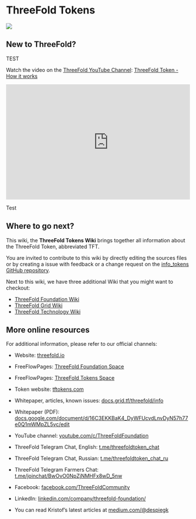 # ThreeFold Tokens

![](/img/tft.png)
 
## New to ThreeFold?

TEST

Watch the video on the [ThreeFold YouTube Channel](https://www.youtube.com/channel/UCKMNPuhs-8tHYfGd92krC8w): [ThreeFold Token - How it works](https://www.youtube.com/watch?v=4exjbFvnGkk)

<div style="overflow:hidden;">
   <iframe width="560" height="315" src="https://www.youtube.com/embed/4exjbFvnGkk" frameborder="0" allow="accelerometer; autoplay; encrypted-media; gyroscope; picture-in-picture" allowfullscreen></iframe>
</div>

Test


## Where to go next?

This wiki, the **ThreeFold Tokens Wiki** brings together all information about the ThreeFold Token, abbreviated TFT.

You are invited to contribute to this wiki by directly editing the sources files or by creating a issue with feedback or a change request on the [info_tokens GitHub repository](https://github.com/threefoldfoundation/info_tokens/blob/master/docs/README.md).

Next to this wiki, we have three additional Wiki that you might want to checkout:

- [ThreeFold Foundation Wiki](http://wiki.threefold.me)
- [ThreeFold Grid Wiki](http://grid_wiki.threefold.me)
- [ThreeFold Technology Wiki](http://tech_wiki.threefold.me )


## More online resources

For additional information, please refer to our official channels: 

- Website: [threefold.io](https://threefold.io) 

- FreeFlowPages: [ThreeFold Foundation Space](https://freeflowpages.com/s/threefoldfoundation/)

- FreeFlowPages: [ThreeFold Tokens Space](https://freeflowpages.com/s/tf-tokens/)

- Token website: [tftokens.com](https://threefold.io/tokens/)

- Whitepaper, articles, known issues: [docs.grid.tf/threefold/info](https://docs.grid.tf/threefold/info) 

- Whitepaper (PDF): [docs.google.com/document/d/16C3EKKBaK4_DyWFUcvdLnvDyN57h77e0Q1mWMpZL5vc/edit](https://docs.google.com/document/d/16C3EKKBaK4_DyWFUcvdLnvDyN57h77e0Q1mWMpZL5vc/edit)

- YouTube channel: [youtube.com/c/ThreeFoldFoundation](https://www.youtube.com/c/ThreeFoldFoundation)

- ThreeFold Telegram Chat, English: [t.me/threefoldtoken_chat](https://t.me/threefoldtoken_chat)

- ThreeFold Telegram Chat, Russian: [t.me/threefoldtoken_chat_ru](https://t.me/threefoldtoken_chat_ru)

- ThreeFold Telegram Farmers Chat: [t.me/joinchat/BwOvO0NpZjNMHFx8wD_5nw](https://t.me/joinchat/BwOvO0NpZjNMHFx8wD_5nw)

- Facebook: [facebook.com/ThreeFoldCommunity](https://www.facebook.com/ThreeFoldCommunity)

- LinkedIn: [linkedin.com/company/threefold-foundation/](https://www.linkedin.com/company/threefold-foundation/)

- You can read Kristof’s latest articles at [medium.com/@despiegk](https://medium.com/@despiegk)
